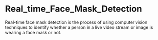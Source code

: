 # Real_time_Face_Mask_Detection
Real-time face mask detection is the process of using computer vision techniques to identify whether a person in a live video stream or image is wearing a face mask or not.
